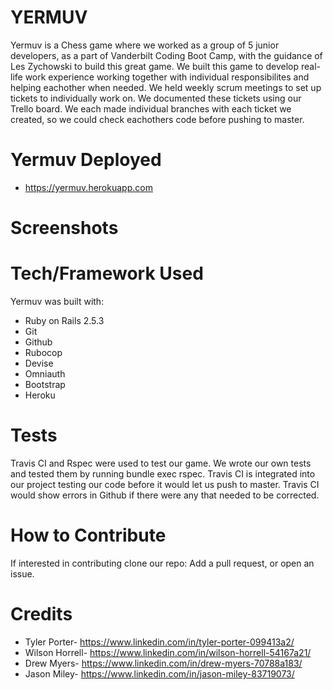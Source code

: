 # YERMUV

Yermuv is a Chess game where we worked as a group of 5 junior developers, as a part of Vanderbilt Coding Boot Camp, with the guidance of Les Zychowski to build this great game. We built this game to develop real-life work experience working together with individual responsibilites and helping eachother when needed. We held weekly scrum meetings to set up tickets to individually work on. We documented these tickets using our Trello board. We each made individual branches with each ticket we created, so we could check eachothers code before pushing to master. 

# Yermuv Deployed

- https://yermuv.herokuapp.com

# Screenshots



# Tech/Framework Used

Yermuv was built with:
- Ruby on Rails 2.5.3
- Git
- Github
- Rubocop
- Devise
- Omniauth
- Bootstrap
- Heroku

# Tests

Travis CI and Rspec were used to test our game. We wrote our own tests and tested them by running bundle exec rspec. Travis CI is integrated into our project testing our code before it would let us push to master. Travis CI would show errors in Github if there were any that needed to be corrected.

# How to Contribute

If interested in contributing clone our repo: 
Add a pull request, or open an issue. 

# Credits

- Tyler Porter- https://www.linkedin.com/in/tyler-porter-099413a2/
- Wilson Horrell- https://www.linkedin.com/in/wilson-horrell-54167a21/
- Drew Myers- https://www.linkedin.com/in/drew-myers-70788a183/
- Jason Miley- https://www.linkedin.com/in/jason-miley-83719073/

